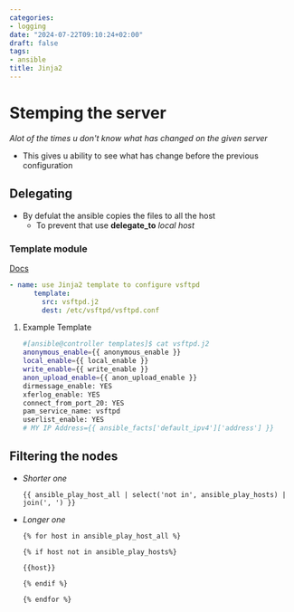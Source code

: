 ```yaml
---
categories:
- logging
date: "2024-07-22T09:10:24+02:00"
draft: false
tags:
- ansible
title: Jinja2
---
```


# Stemping the server

*Alot of the times u don't know what has changed on the given server*

-   This gives u ability to see what has change before the previous
    configuration

## Delegating

-   By defulat the ansible copies the files to all the host
    -   To prevent that use **delegate_to** *local host*

### Template module

[Docs](https://docs.ansible.com/ansible/latest/playbook_guide/playbooks_templating.html)

``` yaml
- name: use Jinja2 template to configure vsftpd
      template:
        src: vsftpd.j2
        dest: /etc/vsftpd/vsftpd.conf
```

1.  Example Template

    ``` bash
    #[ansible@controller templates]$ cat vsftpd.j2
    anonymous_enable={{ anonymous_enable }}
    local_enable={{ local_enable }}
    write_enable={{ write_enable }}
    anon_upload_enable={{ anon_upload_enable }}
    dirmessage_enable: YES
    xferlog_enable: YES
    connect_from_port_20: YES
    pam_service_name: vsftpd
    userlist_enable: YES
    # MY IP Address={{ ansible_facts['default_ipv4']['address'] }}
    ```

## Filtering the nodes

-   *Shorter one*

    ``` templ
    {{ ansible_play_host_all | select('not in', ansible_play_hosts) | join(', ') }}
    ```

-   *Longer one*

    ``` templ
    {% for host in ansible_play_host_all %}

    {% if host not in ansible_play_hosts%}

    {{host}}

    {% endif %}

    {% endfor %}
    ```
